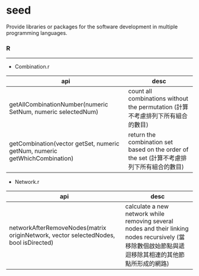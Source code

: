 # seed
Provide libraries or packages for the software development in multiple programming languages.

### R
---

* Combination.r

| api | desc |
| -- | -- |
| getAllCombinationNumber(numeric SetNum, numeric selectedNum) | count all combinations without the permutation (計算不考慮排列下所有組合的數目) |
| getCombination(vector getSet, numeric getNum, numeric getWhichCombination) | return the combination set based on the order of the set (計算不考慮排列下所有組合的數目) |

* Network.r

| api | desc |
| -- | -- |
| networkAfterRemoveNodes(matrix originNetwork, vector selectedNodes, bool isDirected) | calculate a new network while removing several nodes and their linking nodes recursively (當移除數個啟始節點與遞迴移除其相連的其他節點所形成的網路) |